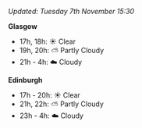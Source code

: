 *Updated: Tuesday 7th November 15:30*

**Glasgow**

* 17h, 18h: :sunny: Clear
* 19h, 20h: :partly_sunny: Partly Cloudy
* 21h - 4h: :cloud: Cloudy

**Edinburgh**

* 17h - 20h: :sunny: Clear
* 21h, 22h: :partly_sunny: Partly Cloudy
* 23h - 4h: :cloud: Cloudy
